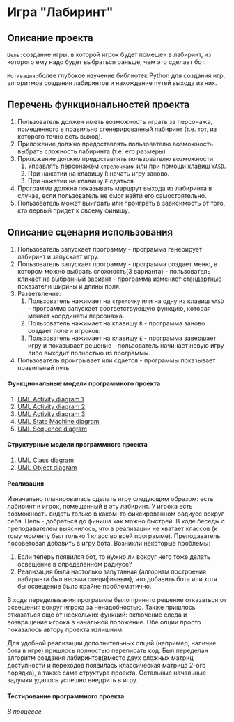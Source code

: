 # Игра "Лабиринт"

## Описание проекта 
`Цель:`создание игры, в которой игрок будет помещен в лабиринт, из которого ему надо будет выбраться раньше, чем это 
сделает бот.

`Мотивация:`более глубокое изучение библиотек Python для создания игр, алгоритмов создания лабиринтов и 
нахождение путей выхода из них.

## Перечень функциональностей проекта
1. Пользователь должен иметь возможность играть за персонажа, помещенного в правильно сгенерированный лабиринт (т.е. тот, из которого точно есть выход). 
2. Приложение должно предоставлять пользователю возможность выбрать сложность лабиринта (т.е. его размеры) 
3. Приложение должно предоставлять пользователю возможности:
   1. Управлять персонажем `стрелочками` или при помощи клавиш `WASD`.
   2. При нажатии на клавишу `R` начать игру заново.
   3. При нажатии на клавишу `E` сдаться. 
4. Программа должна показывать маршрут выхода из лабиринта в случае, если пользователь не смог найти его самостоятельно. 
5. Пользователь может выиграть или проиграть в зависимость от того, кто первый придет к своему финишу.

## Описание сценария использования
1. Пользователь запускает программу - программа генерирует лабиринт и запускает игру.
2. Пользователь запускает программу - программа создает меню, в котором можно выбрать сложность(3 варианта) -
пользователь кликает на выбранный вариант - программа изменяет стандартные показатели ширины и длины поля.
3. Разветвление:
   1. Пользователь нажимает на `стрелочку` или на одну из клавиш `WASD` - программа запускает соответствующую функцию,
которая меняет координаты персонажа.
   2. Пользователь нажимает на клавишу `R` - программа заново создает поле и игроков. 
   3. Пользователь нажимает на клавишу `E` - программа завершает игру и показывает решение - пользователь начинает новую
игру либо выходит полностью из программы.
4. Пользователь проигрывает или сдается - программы показывает правильный путь 

#### Функциональные модели программного проекта
1. [UML Activity diagram 1](/doc/UML_AD_1.drawio.png)
2. [UML Activity diagram 2](/doc/UML_AD_2.drawio.png)
3. [UML Activity diagram 3](/doc/UML_AD_3.drawio.png)
4. [UML State Machine diagram](/doc/UML%20State%20Machine.drawio.png)
5. [UML Sequence diagram](/doc/UML%20Sequence%20diagram.drawio.png)

#### Структурные модели программного проекта
1. [UML Class diagram](/doc/UML%20CD.drawio.png)
2. [UML Object diagram](/doc/UML%20Object%20diagram.drawio.png)

#### Реализация
Изначально планировалась сделать игру следующим образом: есть лабиринт и игрок, помещенный в эту лабиринт. У игрока есть 
возможность видеть только в каком-то фиксированном радиусе вокруг себя. Цель - добраться до финиша как можно быстрей.
В ходе беседы с преподавателем выяснилось, что в реализации не хватает классов (к тому моменту был только 1 класс во всей
программе). Преподаватель посоветовал добавить в игру бота. Возникли некоторые проблемы:
1. Если теперь появился бот, то нужно ли вокруг него тоже делать освещение в определенном радиусе?
2. Реализация была настолько запутанная (алгоритм построения лабиринта был весьма специфичным), что добавить бота или
хотя бы освещение было крайне проблематично.

В ходе переделывания программы было принято решение отказаться от освещения вокруг игрока за ненадобностью. Также
пришлось отказаться еще от нескольких функций: включение следа и возвращение игрока в начальной положение. Обе опции 
просто показалось автору проекта излишним. 

Для удобной реализации дополнительных опций (например, наличие бота в игре) пришлось полностью переписать код. Был переделан
алгоритм создания лабиринтов(вместо двух сложных матриц доступности и переходов появилась классическая матрица 2-ого
порядка), а также сама структура проекта. Остальные начальные задумки удалось успешно внедрить в игру.

#### Тестирование программного проекта
_В процессе_